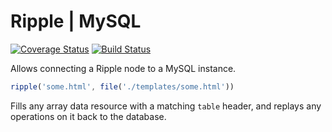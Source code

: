 # Ripple | MySQL
[![Coverage Status](https://coveralls.io/repos/rijs/mysql/badge.svg?branch=master&service=github)](https://coveralls.io/github/rijs/mysql?branch=master)
[![Build Status](https://travis-ci.org/rijs/mysql.svg)](https://travis-ci.org/rijs/mysql)

Allows connecting a Ripple node to a MySQL instance.

```js
ripple('some.html', file('./templates/some.html'))
```

Fills any array data resource with a matching `table` header, and replays any operations on it back to the database.